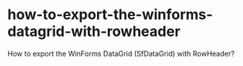 # how-to-export-the-winforms-datagrid-with-rowheader
How to export the WinForms DataGrid (SfDataGrid) with RowHeader?
